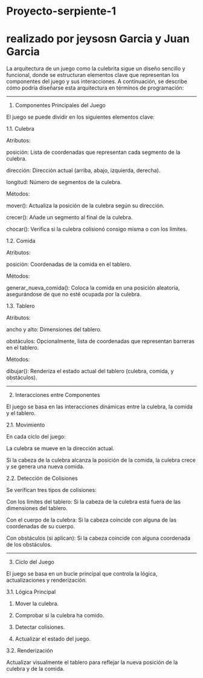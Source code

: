 # Proyecto-serpiente-1
# realizado por jeysosn Garcia y Juan Garcia

La arquitectura de un juego como la culebrita sigue un diseño sencillo y funcional, donde se estructuran elementos clave que representan los componentes del juego y sus interacciones. A continuación, se describe cómo podría diseñarse esta arquitectura en términos de programación:


---

1. Componentes Principales del Juego

El juego se puede dividir en los siguientes elementos clave:

1.1. Culebra

Atributos:

posición: Lista de coordenadas que representan cada segmento de la culebra.

dirección: Dirección actual (arriba, abajo, izquierda, derecha).

longitud: Número de segmentos de la culebra.


Métodos:

mover(): Actualiza la posición de la culebra según su dirección.

crecer(): Añade un segmento al final de la culebra.

chocar(): Verifica si la culebra colisionó consigo misma o con los límites.



1.2. Comida

Atributos:

posición: Coordenadas de la comida en el tablero.


Métodos:

generar_nueva_comida(): Coloca la comida en una posición aleatoria, asegurándose de que no esté ocupada por la culebra.



1.3. Tablero

Atributos:

ancho y alto: Dimensiones del tablero.

obstáculos: Opcionalmente, lista de coordenadas que representan barreras en el tablero.


Métodos:

dibujar(): Renderiza el estado actual del tablero (culebra, comida, y obstáculos).




---

2. Interacciones entre Componentes

El juego se basa en las interacciones dinámicas entre la culebra, la comida y el tablero.

2.1. Movimiento

En cada ciclo del juego:

La culebra se mueve en la dirección actual.

Si la cabeza de la culebra alcanza la posición de la comida, la culebra crece y se genera una nueva comida.



2.2. Detección de Colisiones

Se verifican tres tipos de colisiones:

Con los límites del tablero: Si la cabeza de la culebra está fuera de las dimensiones del tablero.

Con el cuerpo de la culebra: Si la cabeza coincide con alguna de las coordenadas de su cuerpo.

Con obstáculos (si aplican): Si la cabeza coincide con alguna coordenada de los obstáculos.




---

3. Ciclo del Juego

El juego se basa en un bucle principal que controla la lógica, actualizaciones y renderización.

3.1. Lógica Principal

1. Mover la culebra.


2. Comprobar si la culebra ha comido.


3. Detectar colisiones.


4. Actualizar el estado del juego.



3.2. Renderización

Actualizar visualmente el tablero para reflejar la nueva posición de la culebra y de la comida.
